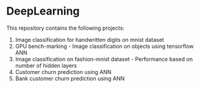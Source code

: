 # DeepLearning

This repository contains the following projects:
1) Image classification for handwritten digits on mnist dataset
2) GPU bench-marking - Image classification on objects using tensorflow ANN
3) Image classification on fashion-mnist dataset - Performance based on number of hidden layers
4) Customer churn prediction using ANN
5) Bank customer churn prediction using ANN

